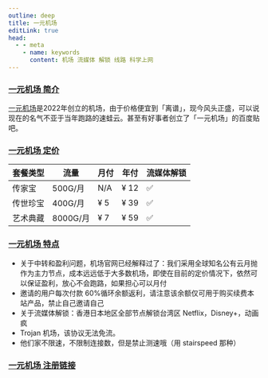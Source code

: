 ```yaml
---
outline: deep
title: 一元机场
editLink: true
head:
  - - meta
    - name: keywords
      content: 机场 流媒体 解锁 线路 科学上网
---
```

### [一元机场 简介](https://xn--4gq62f52gdss.com/#/register?code=tFcXfJEu)
[一元机场](https://xn--4gq62f52gdss.com/#/register?code=tFcXfJEu)是2022年创立的机场，由于价格便宜到「离谱」，现今风头正盛，可以说现在的名气不亚于当年跑路的速蛙云。甚至有好事者创立了「一元机场」的百度贴吧。

### [一元机场 定价](https://xn--4gq62f52gdss.com/#/register?code=tFcXfJEu)
| 套餐类型| 流量| 月付| 年付| 流媒体解锁| 
| ------- | ------ | ------ | ------- | ------- | 
|传家宝|	500G/月	|N/A|	¥ 12|	✅|
|传世珍宝|	400G/月	|¥ 5	|¥ 39|	✅|
|艺术典藏	|8000G/月|	¥ 7|	¥ 59|	✅|

### [一元机场 特点](https://xn--4gq62f52gdss.com/#/register?code=tFcXfJEu)
- 关于中转和盈利问题，机场官网已经解释过了：我们采用全球知名公有云月抛作为主力节点，成本远远低于大多数机场，即使在目前的定价情况下，依然可以保证盈利，放心不会跑路，如果担心可以月付
- 邀请的用户每次付款 60%循环余额返利，请注意该余额仅可用于购买续费本站产品，禁止自己邀请自己
- 关于流媒体解锁：香港日本地区全部节点解锁台湾区 Netflix，Disney+，动画疯
- Trojan 机场，该协议无法免流。
- 他们家不限速，不限制连接数，但是禁止测速哦（用 stairspeed 那种）

### [一元机场 注册链接](https://xn--4gq62f52gdss.com/#/register?code=tFcXfJEu)